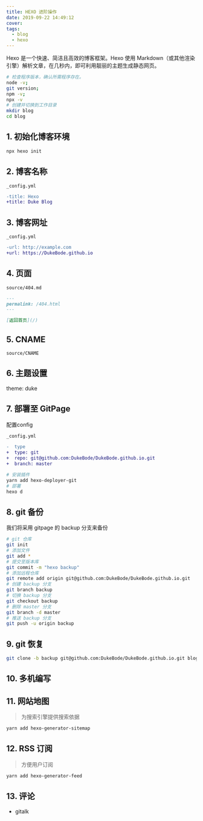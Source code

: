 ```yaml
---
title: HEXO 进阶操作
date: 2019-09-22 14:49:12
cover:
tags:
  - blog
  - hexo
---
```


Hexo 是一个快速、简洁且高效的博客框架。Hexo 使用 Markdown（或其他渲染引擎）解析文章，在几秒内，即可利用靓丽的主题生成静态网页。

<!-- more -->

```sh
# 检查程序版本，确认所需程序存在。
node -v; 
git version; 
npm -v; 
npx -v
# 创建并切换到工作目录
mkdir blog
cd blog
```
## 1. 初始化博客环境

```sh
npx hexo init
```
## 2. 博客名称

`_config.yml`
```diff
-title: Hexo
+title: Duke Blog
```

## 3. 博客网址

`_config.yml`
```diff
-url: http://example.com
+url: https://DukeBode.github.io
```
## 4. 页面

`source/404.md`
```md
---
permalink: /404.html
---

[返回首页](/)
```

## 5. CNAME

`source/CNAME`


## 6. 主题设置

theme: duke

## 7. 部署至 GitPage


配置config

```diff
_config.yml

-  type
+  type: git
+  repo: git@github.com:DukeBode/DukeBode.github.io.git
+  branch: master
```

```sh
# 安装插件
yarn add hexo-deployer-git
# 部署
hexo d
```

## 8. git 备份

我们将采用 gitpage 的 backup 分支来备份

```sh
# git 仓库
git init
# 添加文件
git add *
# 提交至版本库
git commit -m "hexo backup"
# 添加远程仓库
git remote add origin git@github.com:DukeBode/DukeBode.github.io.git
# 创建 backup 分支
git branch backup
# 切换 backup 分支
git checkout backup
# 删除 master 分支
git branch -d master
# 推送 backup 分支
git push -u origin backup
```

## 9. git 恢复

```sh
git clone -b backup git@github.com:DukeBode/DukeBode.github.io.git blog
```

## 10. 多机编写



## 11. 网站地图

> 为搜索引擎提供搜索依据

```sh
yarn add hexo-generator-sitemap
```

## 12. RSS 订阅

> 方便用户订阅

```sh
yarn add hexo-generator-feed
```

## 13. 评论

- gitalk

[](https://www.pengfeima.cn/posts/notes/1/)